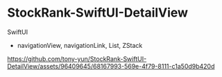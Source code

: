 # StockRank-SwiftUI-DetailView
SwiftUI

- navigationView, navigationLink, List, ZStack



https://github.com/tony-yun/StockRank-SwiftUI-DetailView/assets/96409645/68167993-569e-4f79-8111-c1a50d9b420d

